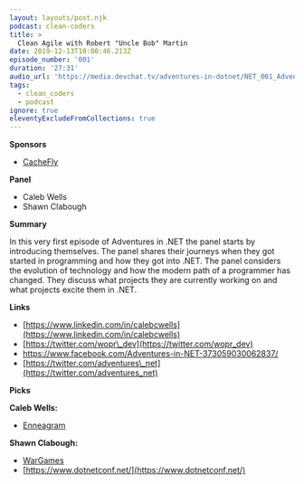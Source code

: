```yaml
---
layout: layouts/post.njk
podcast: clean-coders
title: >
  Clean Agile with Robert "Uncle Bob" Martin
date: 2019-12-13T10:00:46.213Z
episode_number: '001'
duration: '27:31'
audio_url: 'https://media.devchat.tv/adventures-in-dotnet/NET_001_Adventures_in_NET.mp3'
tags:
  - clean_coders
  - podcast
ignore: true
eleventyExcludeFromCollections: true
---
```

**Sponsors**

- [CacheFly](https://www.cachefly.com/)

**Panel**

- Caleb Wells
- Shawn Clabough

**Summary**

In this very first episode of Adventures in .NET the panel starts by introducing themselves. The panel shares their journeys when they got started in programming and how they got into .NET. The panel considers the evolution of technology and how the modern path of a programmer has changed. They discuss what projects they are currently working on and what projects excite them in .NET.

**Links**

- [https://www.linkedin.com/in/calebcwells](https://www.linkedin.com/in/calebcwells)
- [https://twitter.com/wopr\_dev](https://twitter.com/wopr_dev)
- [https://www.facebook.com/Adventures-in-NET-373059030062837/       ](https://www.facebook.com/Adventures-in-NET-373059030062837/)
- [https://twitter.com/adventures\_net](https://twitter.com/adventures_net)

**Picks**

**Caleb Wells:**

- [Enneagram](https://www.enneagraminstitute.com/type-descriptions)

**Shawn Clabough:**

- [WarGames](https://www.imdb.com/title/tt0086567/)
- [https://www.dotnetconf.net/](https://www.dotnetconf.net/)
